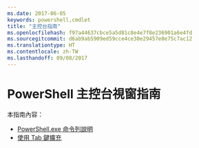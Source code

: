 ```yaml
---
ms.date: 2017-06-05
keywords: powershell,cmdlet
title: "主控台指南"
ms.openlocfilehash: f97a44637cbce5a5d81c8e4e7f8e236901a6e4fd
ms.sourcegitcommit: d6ab9ab5909ed59cce4ce30e29457e0e75c7ac12
ms.translationtype: HT
ms.contentlocale: zh-TW
ms.lasthandoff: 09/08/2017
---
```

# <a name="powershell-console-window-guide"></a>PowerShell 主控台視窗指南

本指南內容：
- [PowerShell.exe 命令列說明](console/PowerShell.exe-Command-Line-Help.md)
- [使用 Tab 鍵擴充](console/Using-Tab-Expansion.md)

